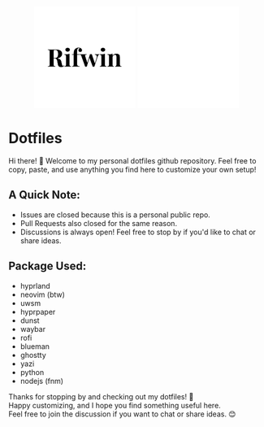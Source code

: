 <p align="center">
  <img src="dark.png#gh-light-mode-only" alt="Light Logo" width="200px">
  <img src="light.png#gh-dark-mode-only" alt="Dark Logo" width="200px">
</p>

# Dotfiles

Hi there! 👋 Welcome to my personal dotfiles github repository. Feel free to copy, paste, and use anything you find here to customize your own setup!

## A Quick Note:
- Issues are closed because this is a personal public repo.
- Pull Requests also closed for the same reason.
- Discussions is always open! Feel free to stop by if you'd like to chat or share ideas.

## Package Used:
- hyprland
- neovim (btw)
- uwsm
- hyprpaper
- dunst
- waybar
- rofi
- blueman
- ghostty
- yazi
- python
- nodejs (fnm)

Thanks for stopping by and checking out my dotfiles! 🎉  
Happy customizing, and I hope you find something useful here.  
Feel free to join the discussion if you want to chat or share ideas. 😊

